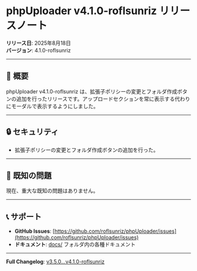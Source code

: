 # phpUploader v4.1.0-roflsunriz リリースノート

**リリース日**: 2025年8月18日  
**バージョン**: 4.1.0-roflsunriz  

---

## 🎉 概要

phpUploader v4.1.0-roflsunriz は、拡張子ポリシーの変更とフォルダ作成ボタンの追加を行ったリリースです。アップロードセクションを常に表示する代わりにモーダルで表示するようにしました。

---



## 🔒 **セキュリティ**

- 拡張子ポリシーの変更とフォルダ作成ボタンの追加を行った。

---

## 🐛 **既知の問題**

現在、重大な既知の問題はありません。

---

## 📞 **サポート**

- **GitHub Issues**: [https://github.com/roflsunriz/phpUploader/issues](https://github.com/roflsunriz/phpUploader/issues)
- **ドキュメント**: [docs/](docs/) フォルダ内の各種ドキュメント

---

**Full Changelog**: [v3.5.0...v4.1.0-roflsunriz](https://github.com/roflsunriz/phpUploader/compare/v3.5.0-roflsunriz...v4.1.0-roflsunriz)
